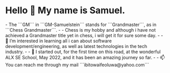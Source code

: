 <h1>Hello 👋 My name is Samuel.</h1>
- The ```GM``` in ```GM-Samuelstein``` stands for ```Grandmaster```, as in ```Chess Grandmaster```.
- 
- Chess is my hobby and although i have not achieved a Grandmaster title yet in chess, i will get it for sure some day. 
- 
- 👀 I’m interested in learning all i can about software development/engineering, as well as latest technologies in the tech industry.
- 
- 🌱 I started out, for the first time on this road, at the wonderful ALX SE School, May 2022, and it has been an amazing journey so far.
- 
- 📫 You can reach me through my mail ```ibitowaifeoluwa@yahoo.com```

<!---
GM-Samuelstein/GM-Samuelstein is a ✨ special ✨ repository because its `README.md` (this file) appears on your GitHub profile.
You can click the Preview link to take a look at your changes.
--->
